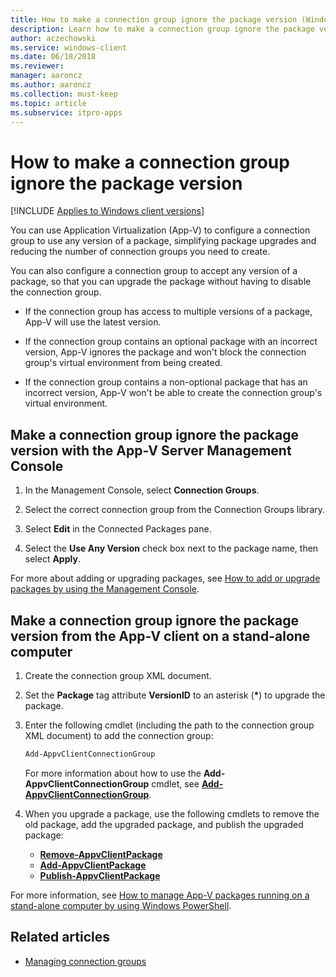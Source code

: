 ```yaml
---
title: How to make a connection group ignore the package version (Windows 10/11)
description: Learn how to make a connection group ignore the package version with the App-V Server Management Console.
author: aczechowski
ms.service: windows-client
ms.date: 06/18/2018
ms.reviewer: 
manager: aaroncz
ms.author: aaroncz
ms.collection: must-keep
ms.topic: article
ms.subservice: itpro-apps
---
```

# How to make a connection group ignore the package version

[!INCLUDE [Applies to Windows client versions](../includes/applies-to-windows-client-versions.md)]

You can use Application Virtualization (App-V) to configure a connection group to use any version of a package, simplifying package upgrades and reducing the number of connection groups you need to create.

You can also configure a connection group to accept any version of a package, so that you can upgrade the package without having to disable the connection group.

- If the connection group has access to multiple versions of a package, App-V will use the latest version.

- If the connection group contains an optional package with an incorrect version, App-V ignores the package and won't block the connection group's virtual environment from being created.

- If the connection group contains a non-optional package that has an incorrect version, App-V won't be able to create the connection group's virtual environment.

## Make a connection group ignore the package version with the App-V Server Management Console

1. In the Management Console, select **Connection Groups**.

2. Select the correct connection group from the Connection Groups library.

3. Select **Edit** in the Connected Packages pane.

4. Select the **Use Any Version** check box next to the package name, then select **Apply**.

For more about adding or upgrading packages, see [How to add or upgrade packages by using the Management Console](appv-add-or-upgrade-packages-with-the-management-console.md).

## Make a connection group ignore the package version from the App-V client on a stand-alone computer

1. Create the connection group XML document.

2. Set the **Package** tag attribute **VersionID** to an asterisk (<strong>*</strong>) to upgrade the package.

3. Enter the following cmdlet (including the path to the connection group XML document) to add the connection group:

    ```PowerShell
    Add-AppvClientConnectionGroup
    ```

    For more information about how to use the **Add-AppvClientConnectionGroup** cmdlet, see [**Add-AppvClientConnectionGroup**](/powershell/module/appvclient/add-appvclientconnectiongroup).

4. When you upgrade a package, use the following cmdlets to remove the old package, add the upgraded package, and publish the upgraded package:

    - [**Remove-AppvClientPackage**](/powershell/module/appvclient/remove-appvclientpackage)
    - [**Add-AppvClientPackage**](/powershell/module/appvclient/add-appvclientpackage)
    - [**Publish-AppvClientPackage**](/powershell/module/appvclient/publish-appvclientpackage)

For more information, see [How to manage App-V packages running on a stand-alone computer by using Windows PowerShell](appv-manage-appv-packages-running-on-a-stand-alone-computer-with-powershell.md).





## Related articles

- [Managing connection groups](appv-managing-connection-groups.md)
